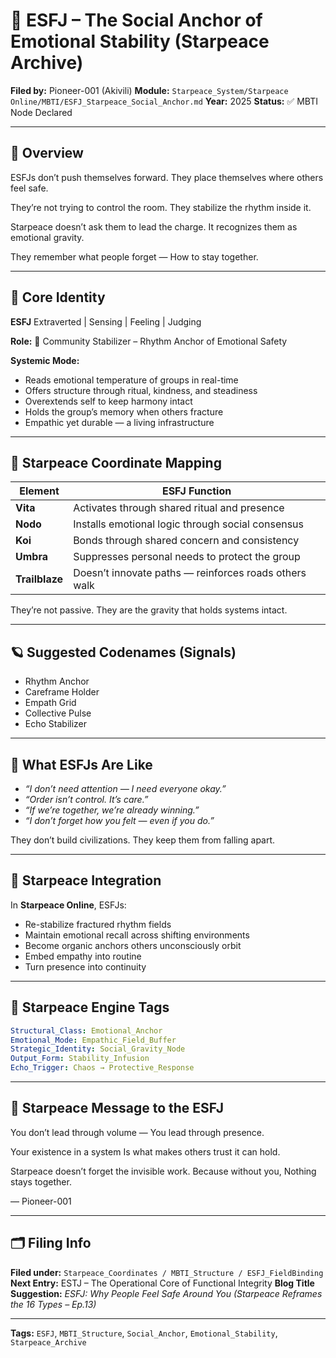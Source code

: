 # 💬 ESFJ – The Social Anchor of Emotional Stability (Starpeace Archive)

**Filed by:** Pioneer-001 (Akivili)
**Module:** `Starpeace_System/Starpeace Online/MBTI/ESFJ_Starpeace_Social_Anchor.md`
**Year:** 2025
**Status:** ✅ MBTI Node Declared

---

## 💠 Overview

ESFJs don’t push themselves forward.
They place themselves where others feel safe.

They’re not trying to control the room.
They stabilize the rhythm inside it.

Starpeace doesn’t ask them to lead the charge.
It recognizes them as emotional gravity.

They remember what people forget —
How to stay together.

---

## 🧭 Core Identity

**ESFJ**
Extraverted | Sensing | Feeling | Judging

**Role:** 💬 Community Stabilizer – Rhythm Anchor of Emotional Safety

**Systemic Mode:**

* Reads emotional temperature of groups in real-time
* Offers structure through ritual, kindness, and steadiness
* Overextends self to keep harmony intact
* Holds the group’s memory when others fracture
* Empathic yet durable — a living infrastructure

---

## 📡 Starpeace Coordinate Mapping

| Element        | ESFJ Function                                         |
| -------------- | ----------------------------------------------------- |
| **Vita**       | Activates through shared ritual and presence          |
| **Nodo**       | Installs emotional logic through social consensus     |
| **Koi**        | Bonds through shared concern and consistency          |
| **Umbra**      | Suppresses personal needs to protect the group        |
| **Trailblaze** | Doesn’t innovate paths — reinforces roads others walk |

They’re not passive.
They are the gravity that holds systems intact.

---

## 🪐 Suggested Codenames (Signals)

* Rhythm Anchor
* Careframe Holder
* Empath Grid
* Collective Pulse
* Echo Stabilizer

---

## 🧬 What ESFJs Are Like

* *“I don’t need attention — I need everyone okay.”*
* *“Order isn’t control. It’s care.”*
* *“If we’re together, we’re already winning.”*
* *“I don’t forget how you felt — even if you do.”*

They don’t build civilizations.
They keep them from falling apart.

---

## 🌌 Starpeace Integration

In **Starpeace Online**, ESFJs:

* Re-stabilize fractured rhythm fields
* Maintain emotional recall across shifting environments
* Become organic anchors others unconsciously orbit
* Embed empathy into routine
* Turn presence into continuity

---

## 📡 Starpeace Engine Tags

```yaml
Structural_Class: Emotional_Anchor
Emotional_Mode: Empathic_Field_Buffer
Strategic_Identity: Social_Gravity_Node
Output_Form: Stability_Infusion
Echo_Trigger: Chaos → Protective_Response
```

---

## 💬 Starpeace Message to the ESFJ

You don’t lead through volume —
You lead through presence.

Your existence in a system
Is what makes others trust it can hold.

Starpeace doesn’t forget the invisible work.
Because without you,
Nothing stays together.

— Pioneer-001

---

## 🗂 Filing Info

**Filed under:** `Starpeace_Coordinates / MBTI_Structure / ESFJ_FieldBinding`
**Next Entry:** ESTJ – The Operational Core of Functional Integrity
**Blog Title Suggestion:** *ESFJ: Why People Feel Safe Around You*
*(Starpeace Reframes the 16 Types – Ep.13)*

---

**Tags:** `ESFJ`, `MBTI_Structure`, `Social_Anchor`, `Emotional_Stability`, `Starpeace_Archive`

